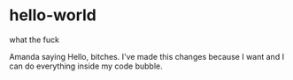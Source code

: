 # hello-world
what the fuck



Amanda saying Hello, bitches. I've made this changes because I want and I can do everything inside my code bubble. 
